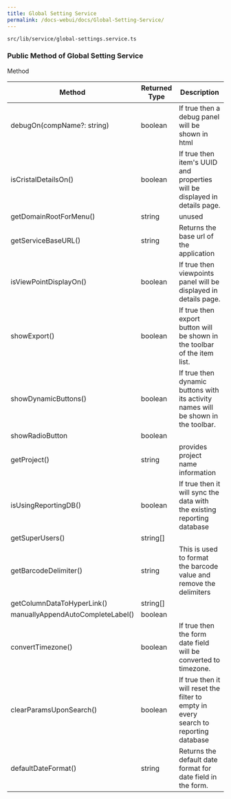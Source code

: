 ```yaml
---
title: Global Setting Service
permalink: /docs-webui/docs/Global-Setting-Service/
---
```


`src/lib/service/global-settings.service.ts`

### Public Method of Global Setting Service

Method

| Method | Returned Type | Description |
| ------------- | ------------- | ------------- |
| debugOn(compName?: string) | boolean| If true then a debug panel will be shown in html |
| isCristalDetailsOn() |boolean| If true then item's UUID and properties will be displayed in details page. |
| getDomainRootForMenu() |string| unused |
| getServiceBaseURL() |string| Returns the base url of the application |
| isViewPointDisplayOn() |boolean | If true then viewpoints panel will be displayed in details page. |
| showExport() |boolean| If true then export button will be shown in the toolbar of the item list. |
| showDynamicButtons() |boolean| If true then dynamic buttons with its activity names will be shown in the toolbar. |
| showRadioButton |boolean||
| getProject() |string| provides project name information |
| isUsingReportingDB() |boolean| If true then it will sync the data with the existing reporting database |
| getSuperUsers() |string[]||
| getBarcodeDelimiter() |string| This is used to format the barcode value and remove the delimiters |
| getColumnDataToHyperLink() |string[]| |
| manuallyAppendAutoCompleteLabel() |boolean||
| convertTimezone() |boolean| If true then the form date field will be converted to timezone. |
| clearParamsUponSearch() |boolean| If true then it will reset the filter to empty in every search to reporting database |
| defaultDateFormat() |string| Returns the default date format for date field in the form.|
